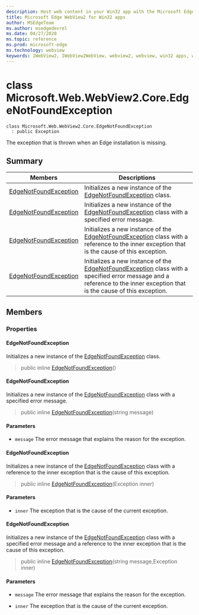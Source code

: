 ```yaml
---
description: Host web content in your Win32 app with the Microsoft Edge WebView2 control
title: Microsoft Edge WebView2 for Win32 apps
author: MSEdgeTeam
ms.author: msedgedevrel
ms.date: 04/27/2020
ms.topic: reference
ms.prod: microsoft-edge
ms.technology: webview
keywords: IWebView2, IWebView2WebView, webview2, webview, win32 apps, win32, edge, ICoreWebView2, ICoreWebView2Controller, browser control, edge html
---
```


# class Microsoft.Web.WebView2.Core.EdgeNotFoundException 

```
class Microsoft.Web.WebView2.Core.EdgeNotFoundException
  : public Exception
```

The exception that is thrown when an Edge installation is missing.

## Summary

 Members                        | Descriptions
--------------------------------|---------------------------------------------
[EdgeNotFoundException](#edgenotfoundexception) | Initializes a new instance of the [EdgeNotFoundException]() class.
[EdgeNotFoundException](#edgenotfoundexception) | Initializes a new instance of the [EdgeNotFoundException]() class with a specified error message.
[EdgeNotFoundException](#edgenotfoundexception) | Initializes a new instance of the [EdgeNotFoundException]() class with a reference to the inner exception that is the cause of this exception.
[EdgeNotFoundException](#edgenotfoundexception) | Initializes a new instance of the [EdgeNotFoundException]() class with a specified error message and a reference to the inner exception that is the cause of this exception.

## Members

### Properties

#### EdgeNotFoundException 

Initializes a new instance of the [EdgeNotFoundException]() class.

> public inline  [EdgeNotFoundException](#edgenotfoundexception)()

#### EdgeNotFoundException 

Initializes a new instance of the [EdgeNotFoundException]() class with a specified error message.

> public inline  [EdgeNotFoundException](#edgenotfoundexception)(string message)

#### Parameters
* `message` The error message that explains the reason for the exception.

#### EdgeNotFoundException 

Initializes a new instance of the [EdgeNotFoundException]() class with a reference to the inner exception that is the cause of this exception.

> public inline  [EdgeNotFoundException](#edgenotfoundexception)(Exception inner)

#### Parameters
* `inner` The exception that is the cause of the current exception.

#### EdgeNotFoundException 

Initializes a new instance of the [EdgeNotFoundException]() class with a specified error message and a reference to the inner exception that is the cause of this exception.

> public inline  [EdgeNotFoundException](#edgenotfoundexception)(string message,Exception inner)

#### Parameters
* `message` The error message that explains the reason for the exception. 

* `inner` The exception that is the cause of the current exception.

